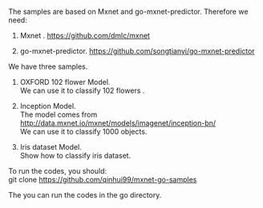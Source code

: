 

The samples are based on Mxnet and go-mxnet-predictor.  Therefore we need:

1. Mxnet .  https://github.com/dmlc/mxnet

2. go-mxnet-predictor. https://github.com/songtianyi/go-mxnet-predictor


We have three samples.

1. OXFORD 102 flower Model.  <br>
We can use it to classify 102 flowers .


2. Inception Model. <br>
The model comes from http://data.mxnet.io/mxnet/models/imagenet/inception-bn/<br>
We can use it to classify 1000 objects.


3. Iris dataset Model. <br>
Show how to classify iris dataset.

To run the codes, you should:<br>
 git clone https://github.com/qinhui99/mxnet-go-samples
 
 The you can run the codes in the go directory.
 
 
